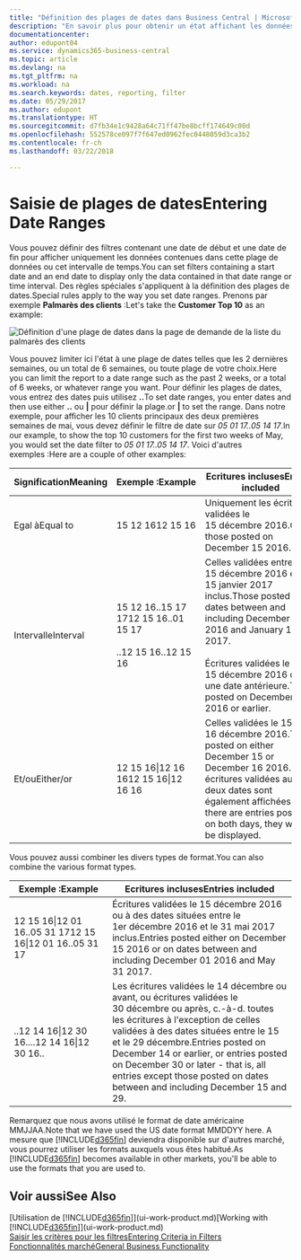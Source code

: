 ```yaml
---
title: "Définition des plages de dates dans Business Central | Microsoft Docs"
description: "En savoir plus pour obtenir un état affichant les données de périodes spécifiques à l'aide de plages de dates dans Business Central."
documentationcenter: 
author: edupont04
ms.service: dynamics365-business-central
ms.topic: article
ms.devlang: na
ms.tgt_pltfrm: na
ms.workload: na
ms.search.keywords: dates, reporting, filter
ms.date: 05/29/2017
ms.author: edupont
ms.translationtype: HT
ms.sourcegitcommit: d7fb34e1c9428a64c71ff47be8bcff174649c00d
ms.openlocfilehash: 552578ce097f7f647ed0962fec0448059d3ca3b2
ms.contentlocale: fr-ch
ms.lasthandoff: 03/22/2018

---
```

# <a name="entering-date-ranges"></a><span data-ttu-id="41a3b-103">Saisie de plages de dates</span><span class="sxs-lookup"><span data-stu-id="41a3b-103">Entering Date Ranges</span></span> 
<span data-ttu-id="41a3b-104">Vous pouvez définir des filtres contenant une date de début et une date de fin pour afficher uniquement les données contenues dans cette plage de données ou cet intervalle de temps.</span><span class="sxs-lookup"><span data-stu-id="41a3b-104">You can set filters containing a start date and an end date to display only the data contained in that date range or time interval.</span></span> <span data-ttu-id="41a3b-105">Des règles spéciales s'appliquent à la définition des plages de dates.</span><span class="sxs-lookup"><span data-stu-id="41a3b-105">Special rules apply to the way you set date ranges.</span></span> <span data-ttu-id="41a3b-106">Prenons par exemple **Palmarès des clients** :</span><span class="sxs-lookup"><span data-stu-id="41a3b-106">Let's take the **Customer Top 10** as an example:</span></span>

![Définition d'une plage de dates dans la page de demande de la liste du palmarès des clients](./media/ui-enter-date-ranges/customer-top10-list.png)

<span data-ttu-id="41a3b-108">Vous pouvez limiter ici l'état à une plage de dates telles que les 2 dernières semaines, ou un total de 6 semaines, ou toute plage de votre choix.</span><span class="sxs-lookup"><span data-stu-id="41a3b-108">Here you can limit the report to a date range such as the past 2 weeks, or a total of 6 weeks, or whatever range you want.</span></span> <span data-ttu-id="41a3b-109">Pour définir les plages de dates, vous entrez des dates puis utilisez **..**</span><span class="sxs-lookup"><span data-stu-id="41a3b-109">To set date ranges, you enter dates and then use either **..**</span></span> <span data-ttu-id="41a3b-110">ou **|** pour définir la plage.</span><span class="sxs-lookup"><span data-stu-id="41a3b-110">or **|** to set the range.</span></span> <span data-ttu-id="41a3b-111">Dans notre exemple, pour afficher les 10 clients principaux des deux premières semaines de mai, vous devez définir le filtre de date sur *05 01 17..05 14 17*.</span><span class="sxs-lookup"><span data-stu-id="41a3b-111">In our example, to show the top 10 customers for the first two weeks of May, you would set the date filter to *05 01 17..05 14 17*.</span></span>
<span data-ttu-id="41a3b-112">Voici d'autres exemples :</span><span class="sxs-lookup"><span data-stu-id="41a3b-112">Here are a couple of other examples:</span></span>

| <span data-ttu-id="41a3b-113">Signification</span><span class="sxs-lookup"><span data-stu-id="41a3b-113">Meaning</span></span> | <span data-ttu-id="41a3b-114">Exemple :</span><span class="sxs-lookup"><span data-stu-id="41a3b-114">Example</span></span> | <span data-ttu-id="41a3b-115">Ecritures incluses</span><span class="sxs-lookup"><span data-stu-id="41a3b-115">Entries included</span></span> |
|---|---|---|
|<span data-ttu-id="41a3b-116">Egal à</span><span class="sxs-lookup"><span data-stu-id="41a3b-116">Equal to</span></span>| <span data-ttu-id="41a3b-117">15 12 16</span><span class="sxs-lookup"><span data-stu-id="41a3b-117">12 15 16</span></span> |<span data-ttu-id="41a3b-118">Uniquement les écritures validées le 15 décembre 2016.</span><span class="sxs-lookup"><span data-stu-id="41a3b-118">Only those posted on December 15 2016.</span></span>|
|<span data-ttu-id="41a3b-119">Intervalle</span><span class="sxs-lookup"><span data-stu-id="41a3b-119">Interval</span></span>| <span data-ttu-id="41a3b-120">15 12 16..15 17 17</span><span class="sxs-lookup"><span data-stu-id="41a3b-120">12 15 16..01 15 17</span></span><br /><br /><span data-ttu-id="41a3b-121">..12 15 16</span><span class="sxs-lookup"><span data-stu-id="41a3b-121">..12 15 16</span></span>|<span data-ttu-id="41a3b-122">Celles validées entre le 15 décembre 2016 et le 15 janvier 2017 inclus.</span><span class="sxs-lookup"><span data-stu-id="41a3b-122">Those posted on dates between and including December 15 2016 and January 15 2017.</span></span><br /><br /><span data-ttu-id="41a3b-123">Écritures validées le 15 décembre 2016 ou à une date antérieure.</span><span class="sxs-lookup"><span data-stu-id="41a3b-123">Those posted on December 15 2016 or earlier.</span></span>|
|<span data-ttu-id="41a3b-124">Et/ou</span><span class="sxs-lookup"><span data-stu-id="41a3b-124">Either/or</span></span>|<span data-ttu-id="41a3b-125">12 15 16&#124;12 16 16</span><span class="sxs-lookup"><span data-stu-id="41a3b-125">12 15 16&#124;12 16 16</span></span>|<span data-ttu-id="41a3b-126">Celles validées le 15 ou le 16 décembre 2016.</span><span class="sxs-lookup"><span data-stu-id="41a3b-126">Those posted on either December 15 or December 16 2016.</span></span> <span data-ttu-id="41a3b-127">Les écritures validées aux deux dates sont également affichées.</span><span class="sxs-lookup"><span data-stu-id="41a3b-127">If there are entries posted on both days, they will all be displayed.</span></span>|

<span data-ttu-id="41a3b-128">Vous pouvez aussi combiner les divers types de format.</span><span class="sxs-lookup"><span data-stu-id="41a3b-128">You can also combine the various format types.</span></span>

| <span data-ttu-id="41a3b-129">Exemple :</span><span class="sxs-lookup"><span data-stu-id="41a3b-129">Example</span></span> | <span data-ttu-id="41a3b-130">Ecritures incluses</span><span class="sxs-lookup"><span data-stu-id="41a3b-130">Entries included</span></span> |
|---|---|
|<span data-ttu-id="41a3b-131">12 15 16&#124;12 01 16..05 31 17</span><span class="sxs-lookup"><span data-stu-id="41a3b-131">12 15 16&#124;12 01 16..05 31 17</span></span> | <span data-ttu-id="41a3b-132">Écritures validées le 15 décembre 2016 ou à des dates situées entre le 1er décembre 2016 et le 31 mai 2017 inclus.</span><span class="sxs-lookup"><span data-stu-id="41a3b-132">Entries posted either on December 15 2016 or on dates between and including December 01 2016 and May 31 2017.</span></span> |
|<span data-ttu-id="41a3b-133">..12 14 16&#124;12 30 16..</span><span class="sxs-lookup"><span data-stu-id="41a3b-133">..12 14 16&#124;12 30 16..</span></span> | <span data-ttu-id="41a3b-134">Les écritures validées le 14 décembre ou avant, ou écritures validées le 30 décembre ou après, c.-à-d. toutes les écritures à l'exception de celles validées à des dates situées entre le 15 et le 29 décembre.</span><span class="sxs-lookup"><span data-stu-id="41a3b-134">Entries posted on December 14 or earlier, or entries posted on December 30 or later - that is, all entries except those posted on dates between and including December 15 and 29.</span></span> |

<span data-ttu-id="41a3b-135">Remarquez que nous avons utilisé le format de date américaine MMJJAA.</span><span class="sxs-lookup"><span data-stu-id="41a3b-135">Note that we have used the US date format MMDDYY here.</span></span> <span data-ttu-id="41a3b-136">A mesure que [!INCLUDE[d365fin](includes/d365fin_md.md)] deviendra disponible sur d'autres marché, vous pourrez utiliser les formats auxquels vous êtes habitué.</span><span class="sxs-lookup"><span data-stu-id="41a3b-136">As [!INCLUDE[d365fin](includes/d365fin_md.md)] becomes available in other markets, you'll be able to use the formats that you are used to.</span></span>

## <a name="see-also"></a><span data-ttu-id="41a3b-137">Voir aussi</span><span class="sxs-lookup"><span data-stu-id="41a3b-137">See Also</span></span>
<span data-ttu-id="41a3b-138">[Utilisation de [!INCLUDE[d365fin](includes/d365fin_long_md.md)]](ui-work-product.md)</span><span class="sxs-lookup"><span data-stu-id="41a3b-138">[Working with [!INCLUDE[d365fin](includes/d365fin_long_md.md)]](ui-work-product.md)</span></span>  
[<span data-ttu-id="41a3b-139">Saisir les critères pour les filtres</span><span class="sxs-lookup"><span data-stu-id="41a3b-139">Entering Criteria in Filters </span></span>](ui-enter-criteria-filters.md)  
[<span data-ttu-id="41a3b-140">Fonctionnalités marché</span><span class="sxs-lookup"><span data-stu-id="41a3b-140">General Business Functionality</span></span>](ui-across-business-areas.md)

